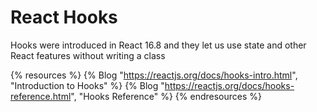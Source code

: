 # React Hooks

Hooks were introduced in React 16.8 and they let us use state and other React features without writing a class

{% resources %}
  {% Blog "https://reactjs.org/docs/hooks-intro.html", "Introduction to Hooks" %}
  {% Blog "https://reactjs.org/docs/hooks-reference.html", "Hooks Reference" %}
{% endresources %}

